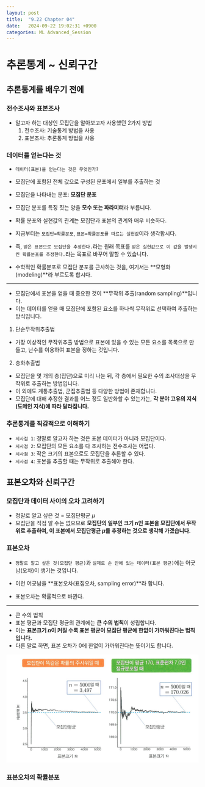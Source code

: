 ```yaml
---
layout: post
title:  "9.22 Chapter 04"
date:   2024-09-22 19:02:31 +0900
categories: ML Advanced_Session
---
```


# 추론통계 ~ 신뢰구간

## 추론통계를 배우기 전에

### 전수조사와 표본조사
* 알고자 하는 대상인 모집단을 알아보고자 사용했던 2가지 방법
    1. 전수조사: 기술통계 방법을 사용
    2. 표본조사: 추론통계 방법을 사용

### 데이터를 얻는다는 것
* `데이터(표본)을 얻는다는 것은 무엇인가?`
* 모집단에 포함된 전체 값으로 구성된 분포에서 일부를 추출하는 것
* 모집단을 나타내는 분포: **모집단 분포**
* 모집단 분포를 특징 짓는 양을 **모수 또는 파라미터**라 부릅니다.

* 확률 분포와 실현값의 관계는 모집단과 표본의 관계와 매우 비슷하다.
* 지금부터는 `모집단=확률분포`, `표본=확률분포를 따르는 실현값`이라 생각합시다.
* 즉, `얻은 표본으로 모집단을 추정한다.`라는 원래 목표를 `얻은 실현값으로 이 값을 발생시킨 확률분포를 추정한다.`라는 목표로 바꾸어 말할 수 있습니다.
* 수학적인 확률분포로 모집단 분포를 근사하는 것을, 여기서는 **모형화(modeling)**라 부르도록 합시다.

---

* 모집단에서 표본을 얻을 때 중요한 것이 **무작위 추출(random sampling)**입니다.
* 이는 데이터를 얻을 때 모집단에 포함된 요소를 하나씩 무작위로 선택하여 추출하는 방식입니다.
1. 단순무작위추출법
* 가장 이상적인 무작위추출 방법으로 표본에 있을 수 있는 모든 요소를 목록으로 만들고, 난수를 이용하여 표본을 정하는 것입니다.
2. 층화추출법
* 모집단을 몇 개의 층(집단)으로 미리 나눈 뒤, 각 층에서 필요한 수의 조사대상을 무작위로 추출하는 방법입니다.
* 이 외에도 계통추출법, 군집추출법 등 다양한 방법이 존재합니다.
* 모집단에 대해 추정한 결과를 어느 정도 일반화할 수 있는가는, **각 분야 고유의 지식(도메인 지식)에 따라 달라집니다.**

### 추론통계를 직감적으로 이해하기
* `시사점 1`: 정말로 알고자 하는 것은 표본 데이터가 아니라 모집단이다.
* `시사점 2`: 모집단의 모든 요소를 다 조사하는 전수조사는 어렵다.
* `시사점 3`: 작은 크기의 표본으로도 모집단을 추론할 수 있다.
* `시사점 4`: 표본을 추출할 때는 무작위로 추출해야 한다.

## 표본오차와 신뢰구간

### 모집단과 데이터 사이의 오차 고려하기
* 정말로 알고 싶은 것 = 모집단평균 *μ*
* 모집단을 직접 알 수는 없으므로 **모집단의 일부인 크기 n인 표본을 모집단에서 무작위로 추출하여, 이 표본에서 모집단평균 *μ*를 추정하는 것으로 생각해 가겠습니다.**

### 표본오차
* `정말로 알고 싶은 것(모집단 평균)`과 `실제로 손 안에 있는 데이터(표본 평균)`에는 어긋남(오차)이 생기는 것입니다.
* 이런 어긋남을 **표본오차(표집오차, sampling error)**라 합니다.

* 표본오차는 확률적으로 바뀐다.

---

* 큰 수의 법칙
* 표본 평균과 모집단 평균의 관계에는 **큰 수의 법칙**이 성립합니다.
* 이는 **표본크기 *n*이 커질 수록 표본 평균이 모집단 평균에 한없이 가까워진다는 법칙입니다.**
* 다른 말로 하면, 표본 오차가 0에 한없이 가까워진다는 뜻이기도 합니다.

![큰수의법칙](/assets/img/sample/32.png)

### 표본오차의 확률분포
